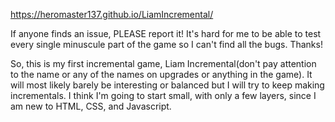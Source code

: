 https://heromaster137.github.io/LiamIncremental/

If anyone finds an issue, PLEASE report it! It's hard for me to be able to test every single minuscule part of the game so I can't find all the bugs. Thanks!

So, this is my first incremental game, Liam Incremental(don't pay attention to the name or any of the names on upgrades or anything in the game). It will most likely barely be interesting or balanced but I will try to keep making incrementals. I think I'm going to start small, with only a few layers, since I am new to HTML, CSS, and Javascript.
